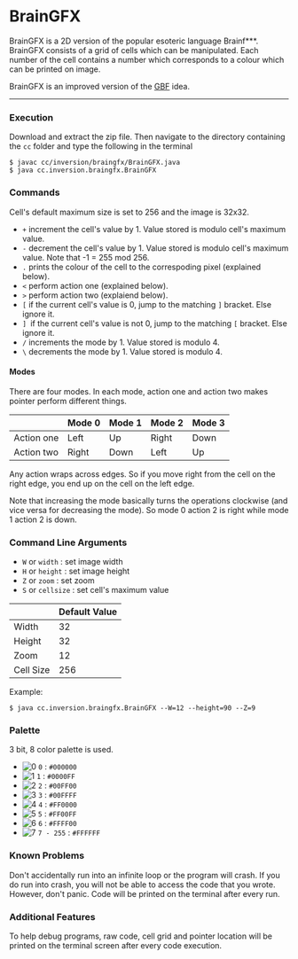 # BrainGFX

BrainGFX is a 2D version of the popular esoteric language Brainf***. BrainGFX consists of a grid of cells which can be manipulated. Each number of the cell contains a number which corresponds to a colour which can be printed on image.

BrainGFX is an improved version of the [GBF](https://esolangs.org/wiki/Graphical_Brainfuck) idea.

----------

### Execution

Download and extract the zip file. Then navigate to the directory containing the `cc` folder and type the following in the terminal

    $ javac cc/inversion/braingfx/BrainGFX.java
    $ java cc.inversion.braingfx.BrainGFX

### Commands

Cell's default maximum size is set to 256 and the image is 32x32.

- `+` increment the cell's value by 1. Value stored is modulo cell's maximum value.
- `-` decrement the cell's value by 1. Value stored is modulo cell's maximum value. Note that -1 = 255 mod 256.
- `.` prints the colour of the cell to the correspoding pixel (explained below).
- `<` perform action one (explained below).
- `>` perform action two (explaiend below).
- `[` if the current cell's value is 0, jump to the matching `]` bracket. Else ignore it.
- `] `if the current cell's value is not 0, jump to the matching `[` bracket. Else ignore it.
- `/` increments the mode by 1. Value stored is modulo 4.
- `\` decrements the mode by 1. Value stored is modulo 4.

#### Modes

There are four modes. In each mode, action one and action two makes pointer perform different things.

|            | Mode 0 | Mode 1 | Mode 2 | Mode 3 |
|------------|--------|--------|--------|--------|
| Action one | Left   | Up     | Right  | Down   |
| Action two | Right  | Down   | Left   | Up     |

Any action wraps across edges. So if you move right from the cell on the right edge, you end up on the cell on the left edge.

Note that increasing the mode basically turns the operations clockwise (and vice versa for decreasing the mode). So mode 0 action 2 is right while mode 1 action 2 is down.

### Command Line Arguments

- `W` or `width`    : set image width
- `H` or `height`   : set image height
- `Z` or `zoom`     : set zoom
- `S` or `cellsize` : set cell's maximum value

|           | Default Value |
|-----------|---------------|
| Width     | 32            |
| Height    | 32            |
| Zoom      | 12            |
| Cell Size | 256           |

Example:

    $ java cc.inversion.braingfx.BrainGFX --W=12 --height=90 --Z=9

### Palette

3 bit, 8 color palette is used.

- ![0](https://raw.githubusercontent.com/inversioncc/BrainGFX/master/Colours/0.jpg) `0` : `#000000`
- ![1](https://raw.githubusercontent.com/inversioncc/BrainGFX/master/Colours/1.jpg) `1` : `#0000FF`
- ![2](https://raw.githubusercontent.com/inversioncc/BrainGFX/master/Colours/2.jpg) `2` : `#00FF00`
- ![3](https://raw.githubusercontent.com/inversioncc/BrainGFX/master/Colours/3.jpg) `3` : `#00FFFF`
- ![4](https://raw.githubusercontent.com/inversioncc/BrainGFX/master/Colours/4.jpg) `4` : `#FF0000`
- ![5](https://raw.githubusercontent.com/inversioncc/BrainGFX/master/Colours/5.jpg) `5` : `#FF00FF`
- ![6](https://raw.githubusercontent.com/inversioncc/BrainGFX/master/Colours/6.jpg) `6` : `#FFFF00`
- ![7](https://raw.githubusercontent.com/inversioncc/BrainGFX/master/Colours/7.jpg) `7 - 255` : `#FFFFFF`

### Known Problems

Don't accidentally run into an infinite loop or the program will crash. If you do run into crash, you will not be able to access the code that you wrote. However, don't panic. Code will be printed on the terminal after every run.

### Additional Features

To help debug programs, raw code, cell grid and pointer location will be printed on the terminal screen after every code execution.
